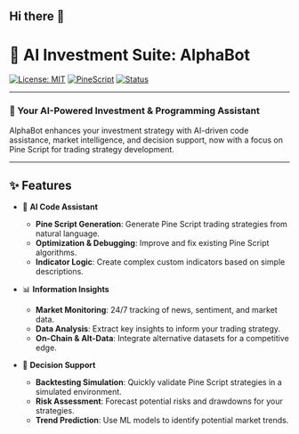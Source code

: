 ## Hi there 👋

# 🤖 AI Investment Suite: AlphaBot

[![License: MIT](https://img.shields.io/badge/License-MIT-yellow.svg)](https://opensource.org/licenses/MIT)
[![PineScript](https://img.shields.io/badge/Lang-PineScript-blue.svg)]()
[![Status](https://img.shields.io/badge/status-active-success.svg)]()

---

### 🚀 Your AI-Powered Investment & Programming Assistant

AlphaBot enhances your investment strategy with AI-driven code assistance, market intelligence, and decision support, now with a focus on Pine Script for trading strategy development.

---

## ✨ Features

* 🧠 **AI Code Assistant**
    * **Pine Script Generation**: Generate Pine Script trading strategies from natural language.
    * **Optimization & Debugging**: Improve and fix existing Pine Script algorithms.
    * **Indicator Logic**: Create complex custom indicators based on simple descriptions.

* 📊 **Information Insights**
    * **Market Monitoring**: 24/7 tracking of news, sentiment, and market data.
    * **Data Analysis**: Extract key insights to inform your trading strategy.
    * **On-Chain & Alt-Data**: Integrate alternative datasets for a competitive edge.

* 🧭 **Decision Support**
    * **Backtesting Simulation**: Quickly validate Pine Script strategies in a simulated environment.
    * **Risk Assessment**: Forecast potential risks and drawdowns for your strategies.
    * **Trend Prediction**: Use ML models to identify potential market trends.

